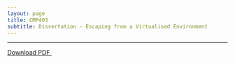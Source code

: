 ```yaml
---
layout: page
title: CMP403
subtitle: Dissertation - Escaping from a Virtualised Environment
---
```


---

<a href="/assets/pdfs/Dissertation.pdf" download> Download PDF </a>

<object data="/assets/pdfs/Dissertation.pdf" type="application/pdf" typemustmatch style="height: 750px; width: 100%;">
</object>